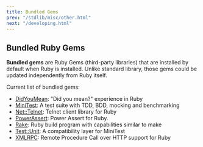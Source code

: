 ```yaml
---
title: Bundled Gems
prev: "/stdlib/misc/other.html"
next: "/developing.html"
---
```


## Bundled Ruby Gems

**Bundled gems** are Ruby Gems (third-party libraries) that are
installed by default when Ruby is installed. Unlike standard library,
those gems could be updated independently from Ruby itself.

Current list of bundled gems:

* <a href='https://github.com/yuki24/did_you_mean' class='remote'
  target='_blank'>DidYouMean</a>\: "Did you mean?" experience in Ruby
* <a href='https://github.com/seattlerb/minitest' class='remote'
  target='_blank'>MiniTest</a>\: A test suite with TDD, BDD, mocking and
  benchmarking
* <a href='https://github.com/ruby/net-telnet' class='remote'
  target='_blank'>Net::Telnet</a>\: Telnet client library for Ruby
* <a href='https://github.com/k-tsj/power_assert' class='remote'
  target='_blank'>PowerAssert</a>\: Power Assert for Ruby.
* <a href='https://github.com/ruby/rake' class='remote'
  target='_blank'>Rake</a>\: Ruby build program with capabilities
  similar to make
* <a href='https://github.com/test-unit/test-unit' class='remote'
  target='_blank'>Test::Unit</a>\: A compatibility layer for MiniTest
* <a href='https://github.com/ruby/xmlrpc' class='remote'
  target='_blank'>XMLRPC</a>\: Remote Procedure Call over HTTP support
  for Ruby

